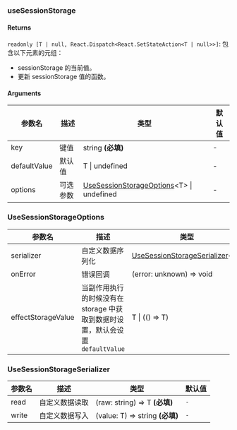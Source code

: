 ### useSessionStorage

#### Returns
`readonly [T | null, React.Dispatch<React.SetStateAction<T | null>>]`: 包含以下元素的元组：
- sessionStorage 的当前值。
- 更新 sessionStorage 值的函数。

#### Arguments
|参数名|描述|类型|默认值|
|---|---|---|---|
|key|键值|string  **(必填)**|-|
|defaultValue|默认值|T \| undefined |-|
|options|可选参数|[UseSessionStorageOptions](#UseSessionStorageOptions)&lt;T&gt; \| undefined |-|

### UseSessionStorageOptions

|参数名|描述|类型|默认值|
|---|---|---|---|
|serializer|自定义数据序列化|[UseSessionStorageSerializer](#UseSessionStorageSerializer)&lt;T&gt; |`-`|
|onError|错误回调|(error: unknown) => void |``console.error``|
|effectStorageValue|当副作用执行的时候没有在 storage 中获取到数据时设置，默认会设置 `defaultValue`|T \| (() => T) |`-`|

### UseSessionStorageSerializer

|参数名|描述|类型|默认值|
|---|---|---|---|
|read|自定义数据读取|(raw: string) => T  **(必填)**|`-`|
|write|自定义数据写入|(value: T) => string  **(必填)**|`-`|